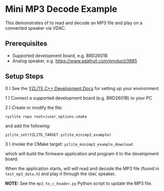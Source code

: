 # Mini MP3 Decode Example

This demonstrates of to read and decode an MP3 file and play on a connected speaker via VDAC.

## Prerequisites

- Supported development board, e.g. BRD2601B
- Analog speaker, e.g. <https://www.adafruit.com/product/3885>

## Setup Steps

0 ) See the [YZLITE C++ Development Docs](https://github.com/chenxingqiang/yzlite/docs/cpp_development/index.html) for setting up your environment

1 ) Connect a supported development board (e.g. BRD2601B) to your PC

2 ) Create or modify the file:

```
<yzlite repo root>/user_options.cmake
```

and add the following:

```
yzlite_set(YZLITE_TARGET yzlite_minimp3_example)
```

3 ) Invoke the CMake target: `yzlite_minimp3_example_download`

which will build the firmware application and program it to the development board.

When the application starts, will will read and decode the MP3 file (found in `test_mp3_data.h`)
and play it through the `VDAC` speaker.

__NOTE:__ See the `mp3_to_c_header.py` Python script to update the MP3 file.
